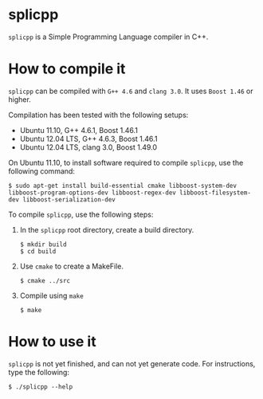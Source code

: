 splicpp
=======

`splicpp` is a Simple Programming Language compiler in C++.

How to compile it
=================

`splicpp` can be compiled with `G++ 4.6` and `clang 3.0`. It uses `Boost 1.46` or higher.

Compilation has been tested with the following setups:
* Ubuntu 11.10, G++ 4.6.1, Boost 1.46.1
* Ubuntu 12.04 LTS, G++ 4.6.3, Boost 1.46.1
* Ubuntu 12.04 LTS, clang 3.0, Boost 1.49.0

On Ubuntu 11.10, to install software required to compile `splicpp`, use the following command:

```
$ sudo apt-get install build-essential cmake libboost-system-dev libboost-program-options-dev libboost-regex-dev libboost-filesystem-dev libboost-serialization-dev
```

To compile `splicpp`, use the following steps:

1. In the `splicpp` root directory, create a build directory.

	```
	$ mkdir build
	$ cd build
	```
	
2. Use `cmake` to create a MakeFile.

	```
	$ cmake ../src
	```

3. Compile using `make`

	```
	$ make
	```

How to use it
=============

`splicpp` is not yet finished, and can not yet generate code. For instructions, type the following:

```
$ ./splicpp --help
```
